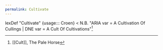 ```yaml
---
permalink: Cultivate
---
```

lexDef "Cultivate" {usage::: Croen} < N.B. "ARIA var = A Cultivation Of Cullings | DNE var = A Cult Of Cultivations"[^CultivateCroen]

[^CultivateCroen]: [[Cult]], The Pale Horse
